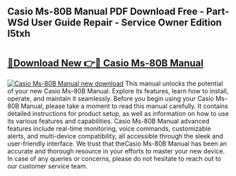 ## Casio Ms-80B Manual PDF Download Free - Part-WSd User Guide Repair - Service Owner Edition I5txh

# <h2><a href="http://bc20026.oget.top/?id=Casio+Ms-80B+Manual">🔗Download New 👉🔴 Casio Ms-80B Manual</a></h2>

[![Casio Ms-80B Manual new download](https://i.imgur.com/5g1atiW.png)](http://bc20026.oget.top/?id=Casio+Ms-80B+Manual)
This manual unlocks the potential of your new Casio Ms-80B Manual. Explore its features, learn how to install, operate, and maintain it seamlessly. Before you begin using your Casio Ms-80B Manual, please take a moment to read this manual carefully. It contains detailed instructions for product setup, as well as information on how to use its various features and capabilities. Casio Ms-80B Manual advanced features include real-time monitoring, voice commands, customizable alerts, and multi-device compatibility, all accessible through the sleek and user-friendly interface. We trust that theCasio Ms-80B Manual has been an accurate and thorough resource in your efforts to master your new device. In case of any queries or concerns, please do not hesitate to reach out to our customer service team.
